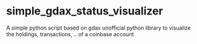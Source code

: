 # simple_gdax_status_visualizer
A simple python script based on gdax unofficial python library to visualize the holdings, transactions, .. of a coinbase account
